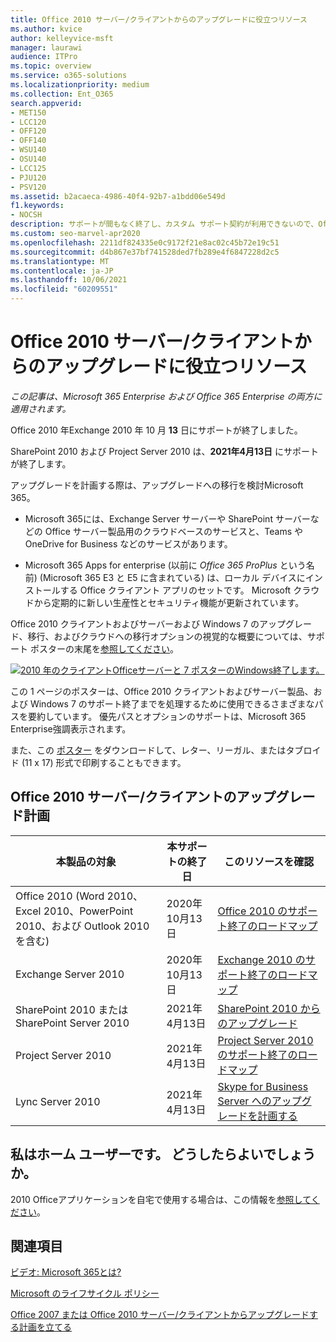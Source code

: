 ```yaml
---
title: Office 2010 サーバー/クライアントからのアップグレードに役立つリソース
ms.author: kvice
author: kelleyvice-msft
manager: laurawi
audience: ITPro
ms.topic: overview
ms.service: o365-solutions
ms.localizationpriority: medium
ms.collection: Ent_O365
search.appverid:
- MET150
- LCC120
- OFF120
- OFF140
- WSU140
- OSU140
- LCC125
- PJU120
- PSV120
ms.assetid: b2acaeca-4986-40f4-92b7-a1bdd06e549d
f1.keywords:
- NOCSH
description: サポートが間もなく終了し、カスタム サポート契約が利用できないので、Office 2010 サーバーとクライアント アプリケーションからアップグレードの計画を開始します。
ms.custom: seo-marvel-apr2020
ms.openlocfilehash: 2211df824335e0c9172f21e8ac02c45b72e19c51
ms.sourcegitcommit: d4b867e37bf741528ded7fb289e4f6847228d2c5
ms.translationtype: MT
ms.contentlocale: ja-JP
ms.lasthandoff: 10/06/2021
ms.locfileid: "60209551"
---
```

# <a name="resources-to-help-you-upgrade-from-office-2010-servers-and-clients"></a>Office 2010 サーバー/クライアントからのアップグレードに役立つリソース

*この記事は、Microsoft 365 Enterprise および Office 365 Enterprise の両方に適用されます。*

Office 2010 年Exchange 2010 年 10 月 **13** 日にサポートが終了しました。

SharePoint 2010 および Project Server 2010 は、**2021年4月13日** にサポートが終了します。

アップグレードを計画する際は、アップグレードへの移行を検討Microsoft 365。

- Microsoft 365には、Exchange Server サーバーや SharePoint サーバーなどの Office サーバー製品用のクラウドベースのサービスと、Teams や OneDrive for Business などのサービスがあります。

- Microsoft 365 Apps for enterprise (以前に *Office 365 ProPlus* という名前) (Microsoft 365 E3 と E5 に含まれている) は、ローカル デバイスにインストールする Office クライアント アプリのセットです。 Microsoft クラウドから定期的に新しい生産性とセキュリティ機能が更新されています。

Office 2010 クライアントおよびサーバーおよび Windows 7 のアップグレード、移行、およびクラウドへの移行オプションの視覚的な概要については、サポート ポスターの末尾を[参照してください](../downloads/Office2010Windows7EndOfSupport.pdf)。

[![2010 年のクライアントOfficeサーバーと 7 ポスターのWindows終了します。](../media/upgrade-from-office-2010-servers-and-products/office2010-windows7-end-of-support.png)](../downloads/Office2010Windows7EndOfSupport.pdf)

この 1 ページのポスターは、Office 2010 クライアントおよびサーバー製品、および Windows 7 のサポート終了までを処理するために使用できるさまざまなパスを要約しています。 優先パスとオプションのサポートは、Microsoft 365 Enterprise強調表示されます。

また、この [ポスター](https://github.com/MicrosoftDocs/microsoft-365-docs/raw/public/microsoft-365/downloads/Office2010Windows7EndOfSupport.pdf) をダウンロードして、レター、リーガル、またはタブロイド (11 x 17) 形式で印刷することもできます。

## <a name="office-2010-client-and-server-upgrade-planning"></a>Office 2010 サーバー/クライアントのアップグレード計画

|本製品の対象|本サポートの終了日|このリソースを確認|
|---|---|---|
|Office 2010 (Word 2010、Excel 2010、PowerPoint 2010、および Outlook 2010 を含む)|2020年10月13日 |[Office 2010 のサポート終了のロードマップ](/DeployOffice/office-2010-end-support-roadmap)|
|Exchange Server 2010|2020年10月13日|[Exchange 2010 のサポート終了のロードマップ](exchange-2010-end-of-support.md)|
|SharePoint 2010 または SharePoint Server 2010|2021年4月13日|[SharePoint 2010 からのアップグレード](upgrade-from-sharepoint-2010.md)|
|Project Server 2010|2021年4月13日|[Project Server 2010 のサポート終了のロードマップ](project-server-2010-end-of-support.md)|
|Lync Server 2010|2021年4月13日|[Skype for Business Server へのアップグレードを計画する](/skypeforbusiness/plan-your-deployment/upgrade)|

## <a name="im-a-home-user-what-do-i-do"></a>私はホーム ユーザーです。 どうしたらよいでしょうか。

2010 Officeアプリケーションを自宅で使用する場合は、この情報を[参照してください](plan-upgrade-previous-versions-office.md#im-a-home-user-what-do-i-do)。

## <a name="related-topics"></a>関連項目

[ビデオ: Microsoft 365とは?](https://support.office.com/article/847caf12-2589-452c-8aca-1c009797678b.aspx)

[Microsoft のライフサイクル ポリシー](/lifecycle/)

[Office 2007 または Office 2010 サーバー/クライアントからアップグレードする計画を立てる](plan-upgrade-previous-versions-office.md)